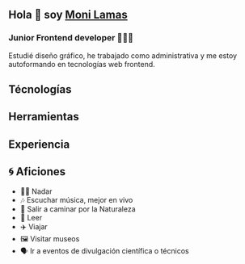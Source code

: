 ## Hola 👋 soy [Moni Lamas](https://monilamas.netlify.app/)


### Junior Frontend developer 👩🏼‍💻
Estudié diseño gráfico, he trabajado como administrativa y me estoy autoformando en tecnologías web frontend.

## Técnologías

## Herramientas

## Experiencia 

## :cyclone: Aficiones
* 🏊‍♀️ Nadar
* :notes: Escuchar música, mejor en vivo
* 🌲 Salir a caminar por la Naturaleza
* 📗 Leer 
* ✈️ Viajar
* 🖼 Visitar museos
* 🗣 Ir a eventos de divulgación científica o técnicos






